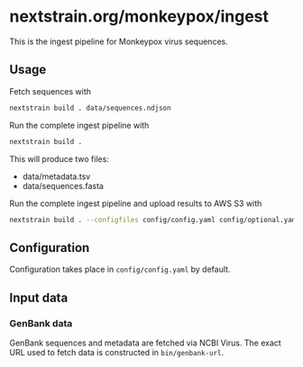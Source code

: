 # nextstrain.org/monkeypox/ingest

This is the ingest pipeline for Monkeypox virus sequences.

## Usage

Fetch sequences with

```sh
nextstrain build . data/sequences.ndjson
```

Run the complete ingest pipeline with

```sh
nextstrain build .
```
This will produce two files:

- data/metadata.tsv
- data/sequences.fasta

Run the complete ingest pipeline and upload results to AWS S3 with

```sh
nextstrain build . --configfiles config/config.yaml config/optional.yaml
```

## Configuration

Configuration takes place in `config/config.yaml` by default.

## Input data

### GenBank data

GenBank sequences and metadata are fetched via NCBI Virus.
The exact URL used to fetch data is constructed in `bin/genbank-url`.
